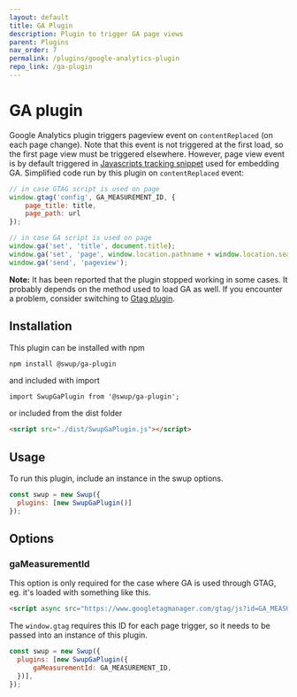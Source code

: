 ```yaml
---
layout: default
title: GA Plugin
description: Plugin to trigger GA page views
parent: Plugins
nav_order: 7
permalink: /plugins/google-analytics-plugin
repo_link: /ga-plugin
---
```


# GA plugin
Google Analytics plugin triggers pageview event on `contentReplaced` (on each page change). 
Note that this event is not triggered at the first load, so the first page view must be triggered elsewhere. 
However, page view event is by default triggered in [Javascripts tracking snippet](https://developers.google.com/analytics/devguides/collection/analyticsjs/#the_javascript_tracking_snippet) used for embedding GA. 
Simplified code run by this plugin on `contentReplaced` event:

```javascript
// in case GTAG script is used on page
window.gtag('config', GA_MEASUREMENT_ID, {
    page_title: title,
    page_path: url
});

// in case GA script is used on page
window.ga('set', 'title', document.title);
window.ga('set', 'page', window.location.pathname + window.location.search);
window.ga('send', 'pageview');
```

**Note:** It has been reported that the plugin stopped working in some cases. It probably depends on the method used to load GA as well. If you encounter a problem, consider switching to [Gtag plugin](https://github.com/joshuaHallee/swup-gtag-plugin).

## Installation

This plugin can be installed with npm

```bash
npm install @swup/ga-plugin
```

and included with import

```shell
import SwupGaPlugin from '@swup/ga-plugin';
```

or included from the dist folder

```html
<script src="./dist/SwupGaPlugin.js"></script>
```

## Usage

To run this plugin, include an instance in the swup options.

```javascript
const swup = new Swup({
  plugins: [new SwupGaPlugin()]
});
```

## Options

### gaMeasurementId

This option is only required for the case where GA is used through GTAG, eg. it's loaded with something like this.

```html
<script async src="https://www.googletagmanager.com/gtag/js?id=GA_MEASUREMENT_ID"></script>
```

The `window.gtag` requires this ID for each page trigger, so it needs to be passed into an instance of this plugin.

```javascript
const swup = new Swup({
  plugins: [new SwupGaPlugin({
      gaMeasurementId: GA_MEASUREMENT_ID,
  })],
});
```
